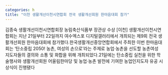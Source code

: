 ```yaml
---
categories: h
title: "이천 생활개선이천시연합회 전국 생활개선회원 한마음대회 참가"
---
```

김종숙 생활개선이천시연합회장 농림축산식품부 장관상 수상																[이천] 생활개선이천시연합회는 지난 21일부터 22일까지 여수엑스포 디지털갤러리에서 개최되는 제9회 전국 생활개선회원 한마음대회에 참가했다.한국생활개선중앙연합회에서 주최한 이번 한마음대회는 ‘탄소중립 2050! 농촌, 여성의 손으로’라는 주제로 농업·농촌을 선도할 농촌여성 지도자들의 결의와 소통 및 화합을 위해 개최되었다.21일에는 탄소중립 실천을 위한 학술행사와 생활개선회원 어울림한마당 및 농업·농촌 발전에 기여한 농업인지도자 유공 시상식이 진행됐다